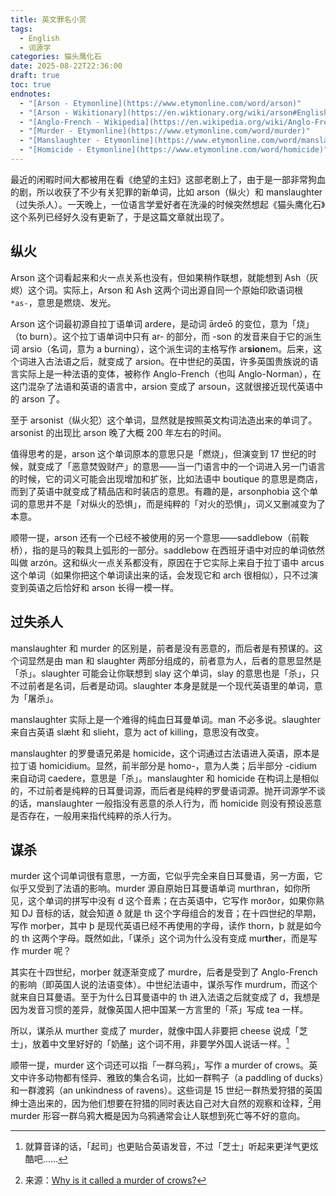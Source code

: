 ```yaml
---
title: 英文罪名小赏
tags:
  - English
  - 词源学
categories: 猫头鹰化石
date: 2025-08-22T22:36:00
draft: true
toc: true
endnotes:
  - "[Arson - Etymonline](https://www.etymonline.com/word/arson)"
  - "[Arson - Wikitionary](https://en.wiktionary.org/wiki/arson#English)"
  - "[Anglo-French - Wikipedia](https://en.wikipedia.org/wiki/Anglo-French)"
  - "[Murder - Etymonline](https://www.etymonline.com/word/murder)"
  - "[Manslaughter - Etymonline](https://www.etymonline.com/word/manslaughter)"
  - "[Homicide - Etymonline](https://www.etymonline.com/word/homicide)"
---
```


最近的闲暇时间大都被用在看《绝望的主妇》这部老剧上了，由于是一部非常狗血的剧，所以收获了不少有关犯罪的新单词，比如 arson（纵火）和 manslaughter（过失杀人）。一天晚上，一位语言学爱好者在洗澡的时候突然想起《猫头鹰化石》这个系列已经好久没有更新了，于是这篇文章就出现了。<!--more-->

## 纵火

Arson 这个词看起来和火一点关系也没有，但如果稍作联想，就能想到 Ash（灰烬）这个词。实际上，Arson 和 Ash 这两个词出源自同一个原始印欧语词根 `*as-`，意思是燃烧、发光。

Arson 这个词最初源自拉丁语单词 ardere，是动词 ārdeō 的变位，意为「烧」（to burn）。这个拉丁语单词中只有 ar- 的部分，而 -son 的发音来自于它的派生词 arsio（名词，意为 a burning），这个派生词的主格写作 ar**sion**em。后来，这个词进入古法语之后，就变成了 arsion。在中世纪的英国，许多英国贵族说的语言实际上是一种法语的变体，被称作 Anglo-French（也叫 Anglo-Norman），在这门混杂了法语和英语的语言中，arsion 变成了 arsoun，这就很接近现代英语中的 arson 了。

至于 arsonist（纵火犯）这个单词，显然就是按照英文构词法造出来的单词了。arsonist 的出现比 arson 晚了大概 200 年左右的时间。

值得思考的是，arson 这个单词原本的意思只是「燃烧」，但演变到 17 世纪的时候，就变成了「恶意焚毁财产」的意思——当一门语言中的一个词进入另一门语言的时候，它的词义可能会出现增加和扩张，比如法语中 boutique 的意思是商店，而到了英语中就变成了精品店和时装店的意思。有趣的是，arsonphobia 这个单词的意思并不是「对纵火的恐惧」，而是纯粹的「对火的恐惧」，词义又删减变为了本意。

顺带一提，arson 还有一个已经不被使用的另一个意思——saddlebow（前鞍桥），指的是马的鞍具上弧形的一部分。saddlebow 在西班牙语中对应的单词依然叫做 arzón。这和纵火一点关系都没有，原因在于它实际上来自于拉丁语中 arcus 这个单词（如果你把这个单词读出来的话，会发现它和 arch 很相似），只不过演变到英语之后恰好和 arson 长得一模一样。

## 过失杀人

manslaughter 和 murder 的区别是，前者是没有恶意的，而后者是有预谋的。这个词显然是由 man 和 slaughter 两部分组成的，前者意为人，后者的意思显然是「杀」。slaughter 可能会让你联想到 slay 这个单词，slay 的意思也是「杀」，只不过前者是名词，后者是动词。slaughter 本身是就是一个现代英语里的单词，意为「屠杀」。

manslaughter 实际上是一个难得的纯血日耳曼单词。man 不必多说。slaughter 来自古英语 slæht 和 slieht，意为 act of killing，意思没有改变。

manslaughter 的罗曼语兄弟是 homicide，这个词通过古法语进入英语，原本是拉丁语 homicidium。显然，前半部分是 homo-，意为人类；后半部分 -cidium 来自动词 caedere，意思是「杀」。manslaughter 和 homicide 在构词上是相似的，不过前者是纯粹的日耳曼词源，而后者是纯粹的罗曼语词源。抛开词源学不谈的话，manslaughter 一般指没有恶意的杀人行为，而 homicide 则没有预设恶意是否存在，一般用来指代纯粹的杀人行为。

## 谋杀

murder 这个词单词很有意思，一方面，它似乎完全来自日耳曼语，另一方面，它似乎又受到了法语的影响。murder 源自原始日耳曼语单词 murthran，如你所见，这个单词的拼写中没有 d 这个音素；在古英语中，它写作 morðor，如果你熟知 DJ 音标的话，就会知道 ð 就是 th 这个字母组合的发音；在十四世纪的早期，写作 morþer，其中 þ 是现代英语已经不再使用的字母，读作 thorn，þ 就是如今的 th 这两个字母。既然如此，「谋杀」这个词为什么没有变成 mur**th**er，而是写作 murder 呢？

其实在十四世纪，morþer 就逐渐变成了 murdre，后者是受到了 Anglo-French 的影响（即英国人说的法语变体）。中世纪法语中，谋杀写作 murdrum，而这个就来自日耳曼语。至于为什么日耳曼语中的 th 进入法语之后就变成了 d，我想是因为发音习惯的差异，就像英国人把中国某一方言里的「茶」写成 tea 一样。

所以，谋杀从 murther 变成了 murder，就像中国人非要把 cheese 说成「芝士」，放着中文里好好的「奶酪」这个词不用，非要学外国人说话一样。[^1]

顺带一提，murder 这个词还可以指「一群乌鸦」，写作 a murder of crows。英文中许多动物都有怪异、雅致的集合名词，比如一群鸭子（a paddling of ducks）和一群渡鸦（an unkindness of ravens）。这些词是 15 世纪一群热爱狩猎的英国绅士造出来的，因为他们想要在狩猎的同时表达自己对大自然的观察和诠释，[^2]用 murder 形容一群乌鸦大概是因为乌鸦通常会让人联想到死亡等不好的意向。

[^1]: 就算音译的话，「起司」也更贴合英语发音，不过「芝士」听起来更洋气更炫酷吧……

[^2]: 来源：[Why is it called a murder of crows?](https://bigthink.com/life/why-group-murder-of-crows/)
